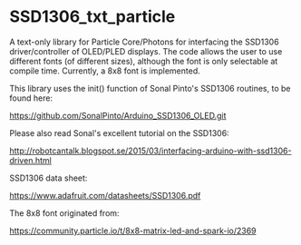# SSD1306_txt_particle
A text-only library for Particle Core/Photons for interfacing the SSD1306 driver/controller of OLED/PLED displays. The code allows the user to use different fonts (of different sizes), although the font is only selectable at compile time. Currently, a 8x8 font is implemented.

This library uses the init() function of Sonal Pinto's SSD1306 routines, to be found here:

https://github.com/SonalPinto/Arduino_SSD1306_OLED.git

Please also read Sonal's excellent tutorial on the SSD1306:

http://robotcantalk.blogspot.se/2015/03/interfacing-arduino-with-ssd1306-driven.html

SSD1306 data sheet:

https://www.adafruit.com/datasheets/SSD1306.pdf

The 8x8 font originated from:

https://community.particle.io/t/8x8-matrix-led-and-spark-io/2369
